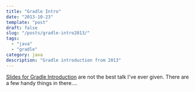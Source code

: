 ```yaml
---
title: "Gradle Intro"
date: "2013-10-23"
template: "post"
draft: false
slug: "/posts/gradle-intro2013/"
tags:
  - "java"
  - "gradle"
category: java 
description: "Gradle introduction from 2013"
---
```


[Slides for Gradle Introduction](http://payne.github.io/GradleIntro2013) are not the best talk I've ever given.  There are a few handy things in there....
